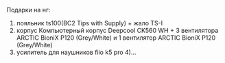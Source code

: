Подарки на нг:
1) пояльник ts100(BC2 Tips with Supply) + жало TS-I 
2) корпус Компьютерный корпус Deepcool CK560 WH + 3 вентилятора ARCTIC BioniX P120 (Grey/White) и 1 вентилятор ARCTIC BioniX P120 (Grey/White)
3) усилитель для наушников fiio k5 pro
4)...

